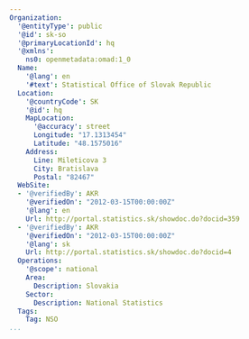 ```yaml
---
Organization:
  '@entityType': public
  '@id': sk-so
  '@primaryLocationId': hq
  '@xmlns':
    ns0: openmetadata:omad:1_0
  Name:
    '@lang': en
    '#text': Statistical Office of Slovak Republic
  Location:
    '@countryCode': SK
    '@id': hq
    MapLocation:
      '@accuracy': street
      Longitude: "17.1313454"
      Latitude: "48.1575016"
    Address:
      Line: Mileticova 3
      City: Bratislava
      Postal: "82467"
  WebSite:
  - '@verifiedBy': AKR
    '@verifiedOn': "2012-03-15T00:00:00Z"
    '@lang': en
    Url: http://portal.statistics.sk/showdoc.do?docid=359
  - '@verifiedBy': AKR
    '@verifiedOn': "2012-03-15T00:00:00Z"
    '@lang': sk
    Url: http://portal.statistics.sk/showdoc.do?docid=4
  Operations:
    '@scope': national
    Area:
      Description: Slovakia
    Sector:
      Description: National Statistics
  Tags:
    Tag: NSO
...
```

